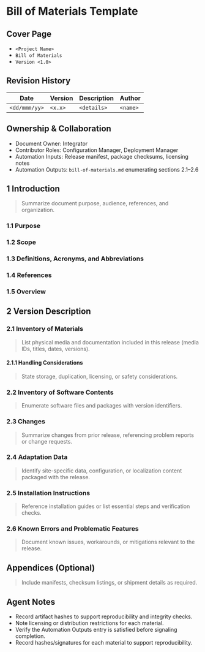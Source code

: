 # Bill of Materials Template

## Cover Page
- `<Project Name>`
- `Bill of Materials`
- `Version <1.0>`

## Revision History
| Date | Version | Description | Author |
| --- | --- | --- | --- |
| `<dd/mmm/yy>` | `<x.x>` | `<details>` | `<name>` |

## Ownership & Collaboration
- Document Owner: Integrator
- Contributor Roles: Configuration Manager, Deployment Manager
- Automation Inputs: Release manifest, package checksums, licensing notes
- Automation Outputs: `bill-of-materials.md` enumerating sections 2.1–2.6

## 1 Introduction
> Summarize document purpose, audience, references, and organization.

### 1.1 Purpose
### 1.2 Scope
### 1.3 Definitions, Acronyms, and Abbreviations
### 1.4 References
### 1.5 Overview

## 2 Version Description
### 2.1 Inventory of Materials
> List physical media and documentation included in this release (media IDs, titles, dates, versions).

#### 2.1.1 Handling Considerations
> State storage, duplication, licensing, or safety considerations.

### 2.2 Inventory of Software Contents
> Enumerate software files and packages with version identifiers.

### 2.3 Changes
> Summarize changes from prior release, referencing problem reports or change requests.

### 2.4 Adaptation Data
> Identify site-specific data, configuration, or localization content packaged with the release.

### 2.5 Installation Instructions
> Reference installation guides or list essential steps and verification checks.

### 2.6 Known Errors and Problematic Features
> Document known issues, workarounds, or mitigations relevant to the release.

## Appendices (Optional)
> Include manifests, checksum listings, or shipment details as required.

## Agent Notes
- Record artifact hashes to support reproducibility and integrity checks.
- Note licensing or distribution restrictions for each material.
- Verify the Automation Outputs entry is satisfied before signaling completion.
- Record hashes/signatures for each material to support reproducibility.
